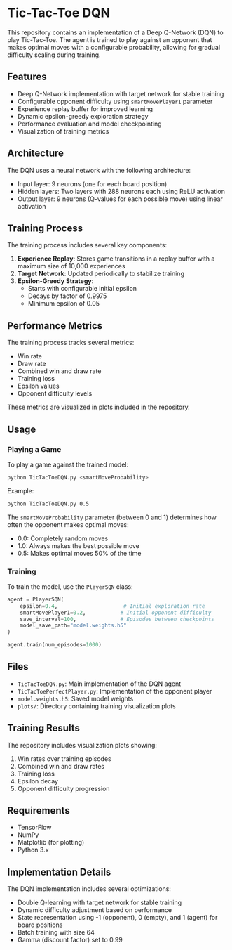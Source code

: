 # Tic-Tac-Toe DQN

This repository contains an implementation of a Deep Q-Network (DQN) to play Tic-Tac-Toe. The agent is trained to play against an opponent that makes optimal moves with a configurable probability, allowing for gradual difficulty scaling during training.

## Features

- Deep Q-Network implementation with target network for stable training
- Configurable opponent difficulty using `smartMovePlayer1` parameter
- Experience replay buffer for improved learning
- Dynamic epsilon-greedy exploration strategy
- Performance evaluation and model checkpointing
- Visualization of training metrics

## Architecture

The DQN uses a neural network with the following architecture:
- Input layer: 9 neurons (one for each board position)
- Hidden layers: Two layers with 288 neurons each using ReLU activation
- Output layer: 9 neurons (Q-values for each possible move) using linear activation

## Training Process

The training process includes several key components:

1. **Experience Replay**: Stores game transitions in a replay buffer with a maximum size of 10,000 experiences
2. **Target Network**: Updated periodically to stabilize training
3. **Epsilon-Greedy Strategy**: 
   - Starts with configurable initial epsilon
   - Decays by factor of 0.9975
   - Minimum epsilon of 0.05

## Performance Metrics

The training process tracks several metrics:
- Win rate
- Draw rate
- Combined win and draw rate
- Training loss
- Epsilon values
- Opponent difficulty levels

These metrics are visualized in plots included in the repository.

## Usage

### Playing a Game

To play a game against the trained model:

```bash
python TicTacToeDQN.py <smartMoveProbability>
```

Example:
```bash
python TicTacToeDQN.py 0.5
```

The `smartMoveProbability` parameter (between 0 and 1) determines how often the opponent makes optimal moves:
- 0.0: Completely random moves
- 1.0: Always makes the best possible move
- 0.5: Makes optimal moves 50% of the time

### Training

To train the model, use the `PlayerSQN` class:

```python
agent = PlayerSQN(
    epsilon=0.4,                     # Initial exploration rate
    smartMovePlayer1=0.2,           # Initial opponent difficulty
    save_interval=100,              # Episodes between checkpoints
    model_save_path="model.weights.h5"
)

agent.train(num_episodes=1000)
```

## Files

- `TicTacToeDQN.py`: Main implementation of the DQN agent
- `TicTacToePerfectPlayer.py`: Implementation of the opponent player
- `model.weights.h5`: Saved model weights
- `plots/`: Directory containing training visualization plots

## Training Results

The repository includes visualization plots showing:
1. Win rates over training episodes
2. Combined win and draw rates
3. Training loss
4. Epsilon decay
5. Opponent difficulty progression

## Requirements

- TensorFlow
- NumPy
- Matplotlib (for plotting)
- Python 3.x

## Implementation Details

The DQN implementation includes several optimizations:
- Double Q-learning with target network for stable training
- Dynamic difficulty adjustment based on performance
- State representation using -1 (opponent), 0 (empty), and 1 (agent) for board positions
- Batch training with size 64
- Gamma (discount factor) set to 0.99